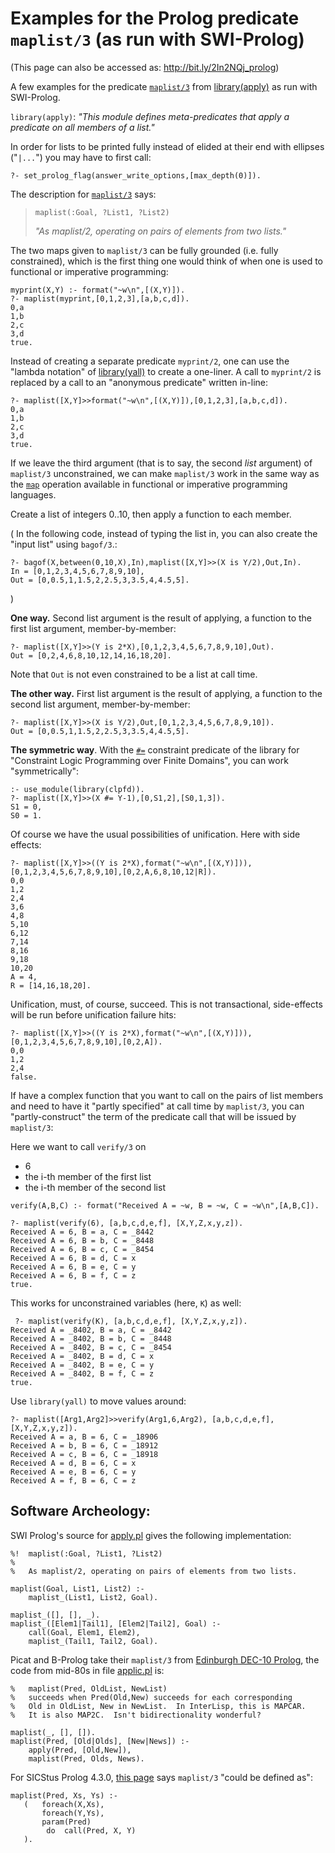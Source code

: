 # Examples for the Prolog predicate `maplist/3` (as run with SWI-Prolog)

(This page can also be accessed as: http://bit.ly/2In2NQj_prolog)

A few examples for the predicate [`maplist/3`](https://eu.swi-prolog.org/pldoc/doc_for?object=maplist/3) 
from [library(apply)](https://eu.swi-prolog.org/pldoc/man?section=apply) as run with SWI-Prolog.

`library(apply)`: _"This module defines meta-predicates that apply a predicate on all members of a list."_

In order for lists to be printed fully instead of elided at their end with ellipses ("`|...`") you may have
to first call:

````
?- set_prolog_flag(answer_write_options,[max_depth(0)]).
````

The description for [`maplist/3`](https://eu.swi-prolog.org/pldoc/doc_for?object=maplist/3) says:

> `maplist(:Goal, ?List1, ?List2)`
>
> _"As maplist/2, operating on pairs of elements from two lists."_

The two maps given to `maplist/3` can be fully grounded (i.e. fully constrained), which is the first thing one
would think of when one is used to functional or imperative programming:

````
myprint(X,Y) :- format("~w\n",[(X,Y)]).
?- maplist(myprint,[0,1,2,3],[a,b,c,d]).
0,a
1,b
2,c
3,d
true.
````

Instead of creating a separate predicate `myprint/2`, one can use the "lambda notation" of
[library(yall)](https://www.swi-prolog.org/pldoc/man?section=yall) to create a one-liner.
A  call to `myprint/2` is replaced by a call to an "anonymous predicate" written in-line:

````
?- maplist([X,Y]>>format("~w\n",[(X,Y)]),[0,1,2,3],[a,b,c,d]).
0,a
1,b
2,c
3,d
true.
````

If we leave the third argument (that is to say, the second _list_ argument) of `maplist/3` unconstrained, 
we can make `maplist/3` work in the same way as the 
[`map`](https://en.wikipedia.org/wiki/Map_(higher-order_function)) operation
available in functional or imperative programming languages.

Create a list of integers 0..10, then apply a function to each member.

(
In the following code, instead of typing the list in, you can also create the "input list" using `bagof/3`.:

````
?- bagof(X,between(0,10,X),In),maplist([X,Y]>>(X is Y/2),Out,In).
In = [0,1,2,3,4,5,6,7,8,9,10],
Out = [0,0.5,1,1.5,2,2.5,3,3.5,4,4.5,5].
````
)

**One way.** Second list argument is the result of applying, a function to the first list argument, member-by-member:

````
?- maplist([X,Y]>>(Y is 2*X),[0,1,2,3,4,5,6,7,8,9,10],Out).
Out = [0,2,4,6,8,10,12,14,16,18,20].
````

Note that `Out` is not even constrained to be a list at call time.

**The other way.** First list argument is the result of applying, a function to the second list argument, member-by-member: 

````
?- maplist([X,Y]>>(X is Y/2),Out,[0,1,2,3,4,5,6,7,8,9,10]).
Out = [0,0.5,1,1.5,2,2.5,3,3.5,4,4.5,5].
````


**The symmetric way**. With the [`#=`](https://eu.swi-prolog.org/pldoc/doc_for?object=%23%3D%20/%202) constraint
predicate of the library for "Constraint Logic Programming over Finite Domains", you can work "symmetrically":

````
:- use_module(library(clpfd)).
?- maplist([X,Y]>>(X #= Y-1),[0,S1,2],[S0,1,3]).
S1 = 0,
S0 = 1.
````

Of course we have the usual possibilities of unification. Here with side effects:

````
?- maplist([X,Y]>>((Y is 2*X),format("~w\n",[(X,Y)])),[0,1,2,3,4,5,6,7,8,9,10],[0,2,A,6,8,10,12|R]).
0,0
1,2
2,4
3,6
4,8
5,10
6,12
7,14
8,16
9,18
10,20
A = 4,
R = [14,16,18,20].
````

Unification, must, of course, succeed. This is not transactional, side-effects will be run before unification failure
hits:

````
?- maplist([X,Y]>>((Y is 2*X),format("~w\n",[(X,Y)])),[0,1,2,3,4,5,6,7,8,9,10],[0,2,A]).
0,0
1,2
2,4
false.
````

If have a complex function that you want to call on the pairs of list members and need to have it "partly specified"
at call time by `maplist/3`, you can "partly-construct" the term of the predicate call that will be issued by `maplist/3`: 

Here we want to call `verify/3` on 

- 6
- the i-th member of the first list
- the i-th member of the second list

```
verify(A,B,C) :- format("Received A = ~w, B = ~w, C = ~w\n",[A,B,C]).

?- maplist(verify(6), [a,b,c,d,e,f], [X,Y,Z,x,y,z]).
Received A = 6, B = a, C = _8442
Received A = 6, B = b, C = _8448
Received A = 6, B = c, C = _8454
Received A = 6, B = d, C = x
Received A = 6, B = e, C = y
Received A = 6, B = f, C = z
true.
```

This works for unconstrained variables (here, `K`) as well:

```
 ?- maplist(verify(K), [a,b,c,d,e,f], [X,Y,Z,x,y,z]).
Received A = _8402, B = a, C = _8442
Received A = _8402, B = b, C = _8448
Received A = _8402, B = c, C = _8454
Received A = _8402, B = d, C = x
Received A = _8402, B = e, C = y
Received A = _8402, B = f, C = z
true.
```

Use `library(yall)` to move values around:

```
?- maplist([Arg1,Arg2]>>verify(Arg1,6,Arg2), [a,b,c,d,e,f], [X,Y,Z,x,y,z]).
Received A = a, B = 6, C = _18906
Received A = b, B = 6, C = _18912
Received A = c, B = 6, C = _18918
Received A = d, B = 6, C = x
Received A = e, B = 6, C = y
Received A = f, B = 6, C = z
```

## Software Archeology:

SWI Prolog's source for [apply.pl](https://github.com/SWI-Prolog/swipl-devel/blob/master/library/apply.pl) 
gives the following implementation:

````
%!  maplist(:Goal, ?List1, ?List2)
%
%   As maplist/2, operating on pairs of elements from two lists.

maplist(Goal, List1, List2) :-
    maplist_(List1, List2, Goal).

maplist_([], [], _).
maplist_([Elem1|Tail1], [Elem2|Tail2], Goal) :-
    call(Goal, Elem1, Elem2),
    maplist_(Tail1, Tail2, Goal).
````    
    
Picat and B-Prolog take their `maplist/3` from [Edinburgh DEC-10 Prolog](http://www.picat-lang.org/bprolog/publib/index.html), the code from mid-80s in file [applic.pl](http://www.picat-lang.org/bprolog/publib/applic.html) is:

````
%   maplist(Pred, OldList, NewList)
%   succeeds when Pred(Old,New) succeeds for each corresponding
%   Old in OldList, New in NewList.  In InterLisp, this is MAPCAR. 
%   It is also MAP2C.  Isn't bidirectionality wonderful?

maplist(_, [], []).
maplist(Pred, [Old|Olds], [New|News]) :-
	apply(Pred, [Old,New]),
	maplist(Pred, Olds, News).
```` 
 
For SICStus Prolog 4.3.0, [this page](https://sicstus.sics.se/sicstus/docs/4.3.0/html/sicstus/lib_002dlists.html)
says `maplist/3` "could be defined as":

```` 
maplist(Pred, Xs, Ys) :-
   (   foreach(X,Xs),
       foreach(Y,Ys),
       param(Pred)
      	do  call(Pred, X, Y)
   ).
```` 
